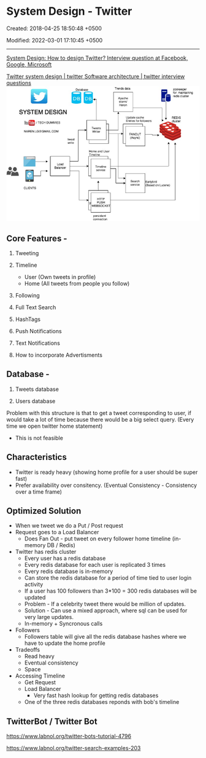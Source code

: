 # System Design - Twitter

Created: 2018-04-25 18:50:48 +0500

Modified: 2022-03-01 17:10:45 +0500

---

[System Design: How to design Twitter? Interview question at Facebook, Google, Microsoft](https://www.youtube.com/watch?v=KmAyPUv9gOY)

[Twitter system design | twitter Software architecture | twitter interview questions](https://www.youtube.com/watch?v=wYk0xPP_P_8)
![image](media/System-Design---Twitter-image1.jpg)

## Core Features -

1. Tweeting

2. Timeline
    - User (Own tweets in profile)
    - Home (All tweets from people you follow)

3. Following

4. Full Text Search

5. HashTags

6. Push Notifications

7. Text Notifications

8. How to incorporate Advertisments

## Database -

1. Tweets database

2. Users database

Problem with this structure is that to get a tweet corresponding to user, if would take a lot of time because there would be a big select query. (Every time we open twitter home statement)

- This is not feasible

## Characteristics

- Twitter is ready heavy (showing home profile for a user should be super fast)
- Prefer availability over consitency. (Eventual Consistency - Consistency over a time frame)

## Optimized Solution

- When we tweet we do a Put / Post request
- Request goes to a Load Balancer
  - Does Fan Out - put tweet on every follower home timeline (in-memory DB / Redis)
- Twitter has redis cluster
  - Every user has a redis database
  - Every redis database for each user is replicated 3 times
  - Every redis database is in-memory
  - Can store the redis database for a period of time tied to user login activity
  - If a user has 100 followers than 3*100 = 300 redis databases will be updated
  - Problem - If a celebrity tweet there would be million of updates.
  - Solution - Can use a mixed approach, where sql can be used for very large updates.
  - In-memory + Syncronous calls
- Followers
  - Followers table will give all the redis database hashes where we have to update the home profile
- Tradeoffs
  - Read heavy
  - Eventual consistency
  - Space
- Accessing Timeline
  - Get Request
  - Load Balancer
    - Very fast hash lookup for getting redis databases
  - One of the three redis databases reponds with bob's timeline

## TwitterBot / Twitter Bot

<https://www.labnol.org/twitter-bots-tutorial-4796>

<https://www.labnol.org/twitter-search-examples-203>
